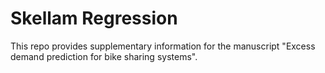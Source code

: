 # Skellam Regression

This repo provides supplementary information for the manuscript "Excess demand prediction for bike sharing systems".
